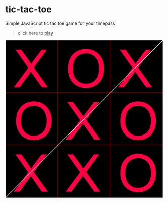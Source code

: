 # tic-tac-toe
Simple JavaScript tic tac toe game for your timepass

> click here to [play](https://razzul.github.io/tic-tac-toe/index.html)

![alt tag](https://raw.githubusercontent.com/razzul/tic-tac-toe/master/screenshot/1.png)
